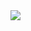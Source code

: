<a href="https://github.com/anuraghazra/github-readme-stats">
  <img align="left" src="https://github-readme-stats.vercel.app/api?username=pemag10&count_private=true&show_icons=true" />
</a>

